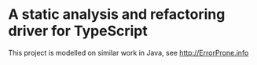 # A static analysis and refactoring driver for TypeScript

This project is modelled on similar work in Java, see
http://ErrorProne.info
